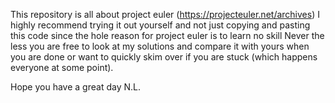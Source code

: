 This repository is all about project euler (https://projecteuler.net/archives)
I highly recommend trying it out yourself and not just copying and pasting this code since the hole reason for project euler is to learn no skill
Never the less you are free to look at my solutions and compare it with yours when you are done or want to quickly skim over if you are stuck (which happens everyone at some point).

Hope you have a great day
N.L.
